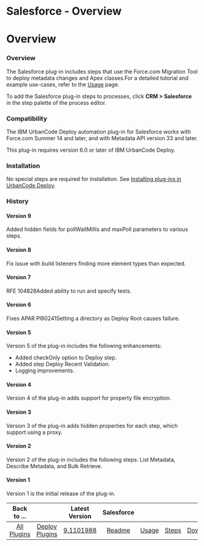 
Salesforce - Overview
=====================

# Overview



### Overview




 


The Salesforce plug-in includes steps that use the Force.com Migration Tool to deploy metadata changes and Apex classes.For a detailed tutorial and example use-cases, refer to the [Usage](#usage) page.


To add the Salesforce plug-in steps to processes, click **CRM > Salesforce** in the step palette of the process editor.


### Compatibility


The IBM UrbanCode Deploy automation plug-in for Salesforce works with Force.com Summer 14 and later, and with Metadata API version 33 and later.


This plug-in requires version 6.0 or later of IBM UrbanCode Deploy.


### Installation


No special steps are required for installation. See [Installing plug-ins in UrbanCode Deploy](https://www.urbancode.com/resource/installing-plug-ins-in-urbancode-products/ "Installing plug-ins in UrbanCode Deploy").


### History


#### Version 9


Added hidden fields for pollWaitMillis and maxPoll parameters to various steps.


#### Version 8


Fix issue with build listeners finding more element types than expected.


#### Version 7


RFE 104828Added ability to run and specify tests.


#### Version 6


Fixes APAR PI80241Setting a directory as Deploy Root causes failure.


#### Version 5


Version 5 of the plug-in includes the following enhancements:


* Added checkOnly option to Deploy step.
* Added step Deploy Recent Validation.
* Logging improvements.


#### Version 4


Version 4 of the plug-in adds support for property file encryption.


#### Version 3


Version 3 of the plug-in adds hidden properties for each step, which support using a proxy.


#### Version 2


Version 2 of the plug-in includes the following steps: List Metadata, Describe Metadata, and Bulk Retrieve.


#### Version 1


Version 1 is the initial release of the plug-in.




|Back to ...||Latest Version|Salesforce ||||
| :---: | :---: | :---: | :---: | :---: | :---: | :---: |
|[All Plugins](../../index.md)|[Deploy Plugins](../README.md)|[9.1101988](https://raw.githubusercontent.com/UrbanCode/IBM-UCD-PLUGINS/main/files/SalesForce/salesforce-9.1101988.zip)|[Readme](README.md)|[Usage](usage.md)|[Steps](steps.md)|[Downloads](downloads.md)|
